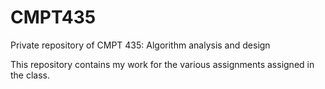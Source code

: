 # CMPT435
Private repository of CMPT 435: Algorithm analysis and design

This repository contains my work for the various assignments assigned in the class.
